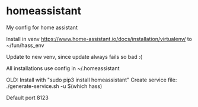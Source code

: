 # homeassistant

My config for home assistant

Install in venv
https://www.home-assistant.io/docs/installation/virtualenv/
to ~/fun/hass_env

Update to new venv, since update always fails so bad :(

All installations use config in ~/.homeassistant



OLD:
Install with "sudo pip3 install homeassistant"
Create service file: ./generate-service.sh -u $(which hass)

Default port 8123

